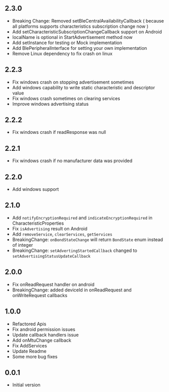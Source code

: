 ## 2.3.0

- Breaking Change: Removed setBleCentralAvailabilityCallback ( because all platforms supports characteristics subscription change now )
- Add setCharacteristicSubscriptionChangeCallback support on Android
- localName is optional in StartAdvertisement method now
- Add setInstance for testing or Mock implementation
- Add BlePeripheralInterface for setting your own implementation
- Remove Linux dependency to fix crash on linux

## 2.2.3

- Fix windows crash on stopping advertisement sometimes
- Add windows capability to write static characteristic and descriptor value
- Fix windows crash sometimes on clearing services
- Improve windows advertising status

## 2.2.2

- Fix windows crash if readResponse was null

## 2.2.1

- Fix windows crash if no manufacturer data was provided

## 2.2.0

- Add windows support

## 2.1.0

- Add `notifyEncryptionRequired` and `indicateEncryptionRequired` in CharacteristicProperties
- Fix `isAdvertising` result on Android
- Add `removeService`, `clearServices`, `getServices`
- BreakingChange: `onBondStateChange` will return `BondState` enum instead of integer
- BreakingChange: `setAdvertingStartedCallback` changed to `setAdvertisingStatusUpdateCallback`

## 2.0.0

- Fix onReadRequest handler on android
- BreakingChange: added deviceId in onReadRequest and onWriteRequest callbacks

## 1.0.0

- Refactored Apis
- Fix android permission issues
- Update callback handlers issue
- Add onMtuChange callback
- Fix AddServices
- Update Readme
- Some more bug fixes

## 0.0.1

- Initial version
